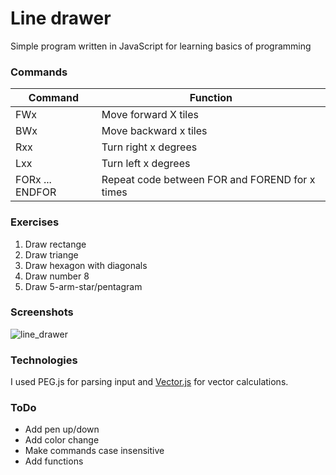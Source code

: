 # Line drawer
Simple program written in JavaScript for learning basics of programming

### Commands

|Command|Function|
|-|-|
|FWx|Move forward X tiles|
|BWx|Move backward x tiles|
|Rxx|Turn right x degrees|
|Lxx|Turn left x degrees|
|FORx ... ENDFOR|Repeat code between FOR and FOREND for x times|

### Exercises

1. Draw rectange
2. Draw triange
3. Draw hexagon with diagonals
4. Draw number 8
5. Draw 5-arm-star/pentagram

### Screenshots
![line_drawer](https://user-images.githubusercontent.com/12548284/36935675-d8b5c238-1efa-11e8-8eb9-a3c19f94e542.PNG)

### Technologies
I used PEG.js for parsing input and [Vector.js](https://gist.github.com/jjgrainger/808640fcb5764cf92c3cad960682c677) for vector calculations.

### ToDo
* Add pen up/down
* Add color change
* Make commands case insensitive
* Add functions
